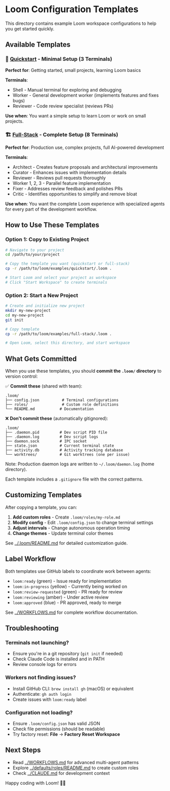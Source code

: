 # Loom Configuration Templates

This directory contains example Loom workspace configurations to help you get started quickly.

## Available Templates

### 🚀 [Quickstart](quickstart/) - Minimal Setup (3 Terminals)
**Perfect for**: Getting started, small projects, learning Loom basics

**Terminals**:
- Shell - Manual terminal for exploring and debugging
- Worker - General development worker (implements features and fixes bugs)
- Reviewer - Code review specialist (reviews PRs)

**Use when**: You want a simple setup to learn Loom or work on small projects.

### 🏗️ [Full-Stack](full-stack/) - Complete Setup (8 Terminals)
**Perfect for**: Production use, complex projects, full AI-powered development

**Terminals**:
- Architect - Creates feature proposals and architectural improvements
- Curator - Enhances issues with implementation details
- Reviewer - Reviews pull requests thoroughly
- Worker 1, 2, 3 - Parallel feature implementation
- Fixer - Addresses review feedback and polishes PRs
- Critic - Identifies opportunities to simplify and remove bloat

**Use when**: You want the complete Loom experience with specialized agents for every part of the development workflow.

## How to Use These Templates

### Option 1: Copy to Existing Project

```bash
# Navigate to your project
cd /path/to/your/project

# Copy the template you want (quickstart or full-stack)
cp -r /path/to/loom/examples/quickstart/.loom .

# Start Loom and select your project as workspace
# Click "Start Workspace" to create terminals
```

### Option 2: Start a New Project

```bash
# Create and initialize new project
mkdir my-new-project
cd my-new-project
git init

# Copy template
cp -r /path/to/loom/examples/full-stack/.loom .

# Open Loom, select this directory, and start workspace
```

## What Gets Committed

When you use these templates, you should **commit the `.loom/` directory** to version control:

✅ **Commit these** (shared with team):
```
.loom/
├── config.json          # Terminal configurations
├── roles/               # Custom role definitions
└── README.md           # Documentation
```

❌ **Don't commit these** (automatically gitignored):
```
.loom/
├── .daemon.pid         # Dev script PID file
├── .daemon.log         # Dev script logs
├── daemon.sock         # IPC socket
├── state.json          # Current terminal state
├── activity.db         # Activity tracking database
└── worktrees/          # Git worktrees (one per issue)
```

Note: Production daemon logs are written to `~/.loom/daemon.log` (home directory).

Each template includes a `.gitignore` file with the correct patterns.

## Customizing Templates

After copying a template, you can:

1. **Add custom roles** - Create `.loom/roles/my-role.md`
2. **Modify config** - Edit `.loom/config.json` to change terminal settings
3. **Adjust intervals** - Change autonomous operation timing
4. **Change themes** - Update terminal color themes

See [../.loom/README.md](../.loom/README.md) for detailed customization guide.

## Label Workflow

Both templates use GitHub labels to coordinate work between agents:

- `loom:ready` (green) - Issue ready for implementation
- `loom:in-progress` (yellow) - Currently being worked on
- `loom:review-requested` (green) - PR ready for review
- `loom:reviewing` (amber) - Under active review
- `loom:approved` (blue) - PR approved, ready to merge

See [../WORKFLOWS.md](../WORKFLOWS.md) for complete workflow documentation.

## Troubleshooting

### Terminals not launching?
- Ensure you're in a git repository (`git init` if needed)
- Check Claude Code is installed and in PATH
- Review console logs for errors

### Workers not finding issues?
- Install GitHub CLI: `brew install gh` (macOS) or equivalent
- Authenticate: `gh auth login`
- Create issues with `loom:ready` label

### Configuration not loading?
- Ensure `.loom/config.json` has valid JSON
- Check file permissions (should be readable)
- Try factory reset: **File** → **Factory Reset Workspace**

## Next Steps

- Read [../WORKFLOWS.md](../WORKFLOWS.md) for advanced multi-agent patterns
- Explore [../defaults/roles/README.md](../defaults/roles/README.md) to create custom roles
- Check [../CLAUDE.md](../CLAUDE.md) for development context

Happy coding with Loom! 🧵✨
